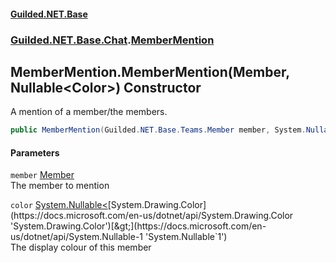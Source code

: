 #### [Guilded.NET.Base](Guilded_NET_Base.md 'Guilded.NET.Base')
### [Guilded.NET.Base.Chat](Guilded_NET_Base.md#Guilded_NET_Base_Chat 'Guilded.NET.Base.Chat').[MemberMention](MemberMention.md 'Guilded.NET.Base.Chat.MemberMention')
## MemberMention.MemberMention(Member, Nullable&lt;Color&gt;) Constructor
A mention of a member/the members.  
```csharp
public MemberMention(Guilded.NET.Base.Teams.Member member, System.Nullable<System.Drawing.Color> color=null);
```
#### Parameters
<a name='Guilded_NET_Base_Chat_MemberMention_MemberMention(Guilded_NET_Base_Teams_Member_System_Nullable_System_Drawing_Color_)_member'></a>
`member` [Member](Member.md 'Guilded.NET.Base.Teams.Member')  
The member to mention
  
<a name='Guilded_NET_Base_Chat_MemberMention_MemberMention(Guilded_NET_Base_Teams_Member_System_Nullable_System_Drawing_Color_)_color'></a>
`color` [System.Nullable&lt;](https://docs.microsoft.com/en-us/dotnet/api/System.Nullable-1 'System.Nullable`1')[System.Drawing.Color](https://docs.microsoft.com/en-us/dotnet/api/System.Drawing.Color 'System.Drawing.Color')[&gt;](https://docs.microsoft.com/en-us/dotnet/api/System.Nullable-1 'System.Nullable`1')  
The display colour of this member
  

